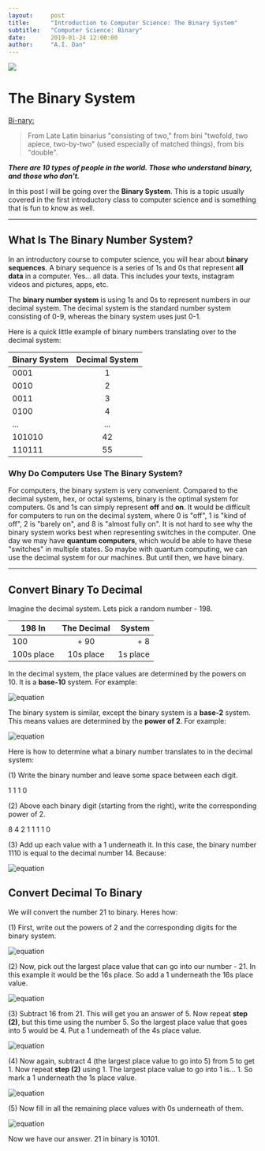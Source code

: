 ```yaml
---
layout:     post
title:      "Introduction to Computer Science: The Binary System"
subtitle:   "Computer Science: Binary"
date:       2019-01-24 12:00:00
author:     "A.I. Dan"
---
```

<img src='https://github.com/A-I-dan/blog/blob/master/images/binary-1695478_1920.jpg?raw=true'>

# The Binary System

[Bi-nary:](https://www.etymonline.com/word/binary)
>From Late Latin binarius "consisting of two," from bini "twofold, two apiece, two-by-two" (used especially of matched things), from bis "double".


<b><i>There are 10 types of people in the world. Those who understand binary, and those who don't.</i></b>

In this post I will be going over the <b>Binary System</b>. This is a topic usually covered in the first introductory class to computer science and is something that is fun to know as well.

<hr>

## What Is The Binary Number System?

In an introductory course to computer science, you will hear about <b>binary sequences</b>. A binary sequence is a series of 1s and 0s that represent <b>all data</b> in a computer. Yes... all data. This includes your texts, instagram videos and pictures, apps, etc.

The <b>binary number system</b> is using 1s and 0s to represent numbers in our decimal system. The decimal system is the standard number system consisting of 0-9, whereas the binary system uses just 0-1.

Here is a quick little example of binary numbers translating over to the decimal system:

| Binary System | Decimal    System |
| ------------- |:-----------------:|
| 0001          |         1         |
| 0010          |         2         |
| 0011          |         3         |
| 0100          |         4         |
| ...           |        ...        |
| 101010        |        42         |
| 110111        |        55         |

### Why Do Computers Use The Binary System?

For computers, the binary system is very convenient. Compared to the decimal system, hex, or octal systems, binary is the optimal system for computers. 0s and 1s can simply represent <b>off</b> and <b>on</b>. It would be difficult for computers to run on the decimal system, where 0 is "off", 1 is "kind of off", 2 is "barely on", and 8 is "almost fully on". It is not hard to see why the binary system works best when representing switches in the computer. One day we may have <b>quantum computers</b>, which would be able to have these "switches" in multiple states. So maybe with quantum computing, we can use the decimal system for our machines. But until then, we have binary.

<hr>

## Convert Binary To Decimal

Imagine the decimal system. Lets pick a random number - 198.

| 198 In     | The  Decimal |   System |
| ---------- |:------------:| --------:|
| 100        |     + 90     |      + 8 |
| 100s place |  10s place   | 1s place |

In the decimal system, the place values are determined by the powers on 10. It is a <b>base-10</b> system. For example:

![equation](http://mathurl.com/render.cgi?10%5E0%20-%2010%5E1%20-%2010%5E2%20-%2010%5E3%2C%20etc%0A%0A1s%20%20-%2010s%20-%20100s%20-%201000s%2C%20etc%5Cnocache)

The binary system is similar, except the binary system is a <b>base-2</b> system. This means values are determined by the <b>power of 2</b>. For example:

![equation](http://mathurl.com/render.cgi?2%5E0%20-%202%5E1%20-%202%5E2%20-%202%5E3%20-%202%5E4%20-%202%5E5%0A%0A1s%20%20-%202s%20-%204s%20-%208s%20-%2016s%20-%2032s%5Cnocache)

Here is how to determine what a binary number translates to in the decimal system:

(1) Write the binary number and leave some space between each digit.

1  1  1  0

(2) Above each binary digit (starting from the right), write the corresponding power of 2.

8  4  2  1
1  1  1  0

(3) Add up each value with a 1 underneath it. In this case, the binary number 1110 is equal to the decimal number 14. Because:

![equation](http://mathurl.com/render.cgi?2%5E3%2C%202%5E2%2C%202%5E1%2C%202%5E0%0A%0A1%20-%201%20-%201%20-%200%0A%0A8+%204+2+%200%20%20%3D%2014%0A%5Cnocache)

## Convert Decimal To Binary

We will convert the number 21 to binary. Heres how:

(1) First, write out the powers of 2 and the corresponding digits for the binary system.

![equation](http://mathurl.com/render.cgi?%5Ctextmode%202%5E4%2C%202%5E3%2C%202%5E2%2C%202%5E1%2C%202%5E0%0A%0A16s%2C8s%2C4s%2C2s%2C1s%5Cnocache)

(2) Now, pick out the largest place value that can go into our number - 21. In this example it would be the 16s place. So add a 1 underneath the 16s place value.

![equation](http://mathurl.com/render.cgi?%5Ctextmode%202%5E4%2C%202%5E3%2C%202%5E2%2C%202%5E1%2C%202%5E0%0A%0A16s%2C8s%2C4s%2C2s%2C1s%0A%0A1%5Cnocache)

(3) Subtract 16 from 21. This will get you an answer of 5. Now repeat <b>step (2)</b>, but this time using the number 5. So the largest place value that goes into 5 would be 4. Put a 1 underneath of the 4s place value.

![equation](http://mathurl.com/render.cgi?%5Ctextmode%202%5E4%2C%202%5E3%2C%202%5E2%2C%202%5E1%2C%202%5E0%0A%0A16s%2C8s%2C4s%2C2s%2C1s%0A%0A1%20-%20-%20-%201%20-%20-%20-%20-%5Cnocache)

(4) Now again, subtract 4 (the largest place value to go into 5) from 5 to get 1. Now repeat <b>step (2)</b> using 1. The largest place value to go into 1 is... 1. So mark a 1 underneath the 1s place value.

![equation](http://mathurl.com/render.cgi?%5Ctextmode%202%5E4%2C%202%5E3%2C%202%5E2%2C%202%5E1%2C%202%5E0%0A%0A16s%2C8s%2C4s%2C2s%2C1s%0A%0A1%20-%20-%20-%201%20-%20-%20-1%5Cnocache)

(5) Now fill in all the remaining place values with 0s underneath of them.

![equation](http://mathurl.com/render.cgi?%5Ctextmode%202%5E4%2C%202%5E3%2C%202%5E2%2C%202%5E1%2C%202%5E0%0A%0A16s%2C8s%2C4s%2C2s%2C1s%0A%0A1%20-%200%20-%201%20-0%20-1%5Cnocache)

Now we have our answer. 21 in binary is 10101.
